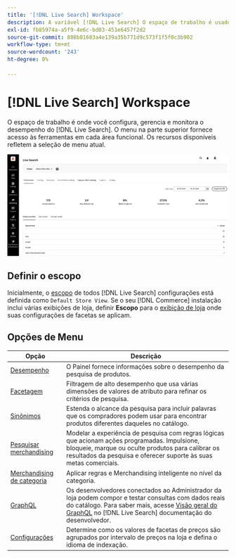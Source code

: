 ```yaml
---
title: '[!DNL Live Search] Workspace'
description: A variável [!DNL Live Search] O espaço de trabalho é usado para configurar, gerenciar e monitorar o desempenho da pesquisa.
exl-id: fb85974a-a5f9-4e6c-bd03-451e6457f2d2
source-git-commit: 888b81683a4e139a35b771d9c573f1f5f0c3b902
workflow-type: tm+mt
source-wordcount: '243'
ht-degree: 0%

---
```


# [!DNL Live Search] Workspace

O espaço de trabalho é onde você configura, gerencia e monitora o desempenho do [!DNL Live Search]. O menu na parte superior fornece acesso às ferramentas em cada área funcional.  Os recursos disponíveis refletem a seleção de menu atual.

![Espaço de trabalho facetado](assets/workspace.png)

## Definir o escopo

Inicialmente, o [escopo](https://experienceleague.adobe.com/docs/commerce-admin/start/setup/websites-stores-views.html#scope-settings) de todos [!DNL Live Search] configurações está definida como `Default Store View`. Se o seu [!DNL Commerce] instalação inclui várias exibições de loja, definir **Escopo** para o [exibição de loja](https://experienceleague.adobe.com/docs/commerce-admin/start/setup/websites-stores-views.html) onde suas configurações de facetas se aplicam.

## Opções de Menu

| Opção | Descrição |
|--- |--- |
| [Desempenho](performance.md) | O Painel fornece informações sobre o desempenho da pesquisa de produtos. |
| [Facetagem](facets.md) | Filtragem de alto desempenho que usa várias dimensões de valores de atributo para refinar os critérios de pesquisa. |
| [Sinônimos](synonyms.md) | Estenda o alcance da pesquisa para incluir palavras que os compradores podem usar para encontrar produtos diferentes daqueles no catálogo. |
| [Pesquisar merchandising](rules.md) | Modelar a experiência de pesquisa com regras lógicas que acionam ações programadas. Impulsione, bloqueie, marque ou oculte produtos para calibrar os resultados da pesquisa e oferecer suporte às suas metas comerciais. |
| [Merchandising de categoria](category-merch.md) | Aplicar regras e Merchandising inteligente no nível da categoria. |
| [GraphQL](https://developer.adobe.com/commerce/webapi/graphql/schema/live-search/) | Os desenvolvedores conectados ao Administrador da loja podem compor e testar consultas com dados reais do catálogo. Para saber mais, acesse [Visão geral do GraphQL](https://developer.adobe.com/commerce/webapi/graphql/) no [!DNL Live Search] documentação do desenvolvedor. |
| [Configurações](settings.md) | Determine como os valores de facetas de preços são agrupados por intervalo de preços na loja e defina o idioma de indexação. |
